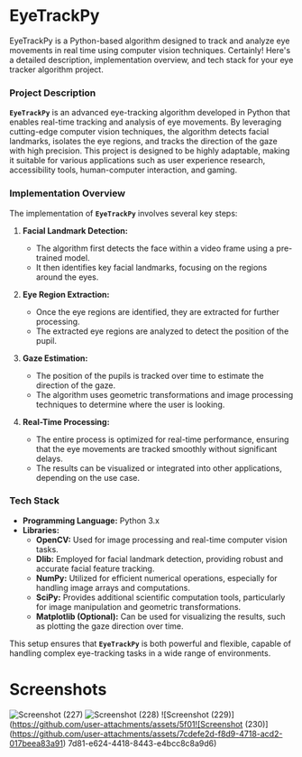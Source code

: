 # EyeTrackPy
EyeTrackPy is a Python-based algorithm designed to track and analyze eye movements in real time using computer vision techniques. 
Certainly! Here's a detailed description, implementation overview, and tech stack for your eye tracker algorithm project.

### **Project Description**

**`EyeTrackPy`** is an advanced eye-tracking algorithm developed in Python that enables real-time tracking and analysis of eye movements. By leveraging cutting-edge computer vision techniques, the algorithm detects facial landmarks, isolates the eye regions, and tracks the direction of the gaze with high precision. This project is designed to be highly adaptable, making it suitable for various applications such as user experience research, accessibility tools, human-computer interaction, and gaming.

### **Implementation Overview**

The implementation of **`EyeTrackPy`** involves several key steps:

1. **Facial Landmark Detection:**
   - The algorithm first detects the face within a video frame using a pre-trained model.
   - It then identifies key facial landmarks, focusing on the regions around the eyes.

2. **Eye Region Extraction:**
   - Once the eye regions are identified, they are extracted for further processing.
   - The extracted eye regions are analyzed to detect the position of the pupil.

3. **Gaze Estimation:**
   - The position of the pupils is tracked over time to estimate the direction of the gaze.
   - The algorithm uses geometric transformations and image processing techniques to determine where the user is looking.

4. **Real-Time Processing:**
   - The entire process is optimized for real-time performance, ensuring that the eye movements are tracked smoothly without significant delays.
   - The results can be visualized or integrated into other applications, depending on the use case.

### **Tech Stack**

- **Programming Language:** Python 3.x
- **Libraries:**
  - **OpenCV:** Used for image processing and real-time computer vision tasks.
  - **Dlib:** Employed for facial landmark detection, providing robust and accurate facial feature tracking.
  - **NumPy:** Utilized for efficient numerical operations, especially for handling image arrays and computations.
  - **SciPy:** Provides additional scientific computation tools, particularly for image manipulation and geometric transformations.
  - **Matplotlib (Optional):** Can be used for visualizing the results, such as plotting the gaze direction over time.

This setup ensures that **`EyeTrackPy`** is both powerful and flexible, capable of handling complex eye-tracking tasks in a wide range of environments.
# Screenshots

![Screenshot (227)](https://github.com/user-attachments/assets/c4d55d94-fb96-4ede-a821-9483ecde1139)
![Screenshot (228)](https://github.com/user-attachments/assets/a9ad3301-83c4-4ec0-9d50-2f99a4b44b9e)
![Screenshot (229)](https://github.com/user-attachments/assets/5f01![Screenshot (230)](https://github.com/user-attachments/assets/7cdefe2d-f8d9-4718-acd2-017beea83a91)
7d81-e624-4418-8443-e4bcc8c8a9d6)
